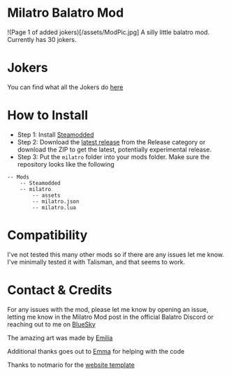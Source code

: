 # Milatro Balatro Mod
!(Page 1 of added jokers)[/assets/ModPic.jpg]
A silly little balatro mod. Currently has 30 jokers.

# Jokers
You can find what all the Jokers do [here](https://milankapitein.github.io/index.html)

# How to Install
- Step 1: Install [Steamodded](https://github.com/Steamodded/smods/wiki)
- Step 2: Download the [latest release](https://github.com/milankapitein/milatro-mod/releases/tag/v1.0.0) from the Release category or download the ZIP to get the latest, potentially experimental release.
- Step 3: Put the ``milatro`` folder into your mods folder. Make sure the repository looks like the following
```
-- Mods
    -- Steamodded
    -- milatro
        -- assets
        -- milatro.json
        -- milatro.lua
```

# Compatibility
I've not tested this many other mods so if there are any issues let me know. I've minimally tested it with Talisman, and that seems to work.

# Contact & Credits
For any issues with the mod, please let me know by opening an issue, letting me know in the Milatro Mod post in the official Balatro Discord or reaching out to me on [BlueSky](https://bsky.app/profile/cactuzswag.bsky.social)

The amazing art was made by [Emilia](https://bsky.app/profile/emiliavi.bsky.social)

Additional thanks goes out to [Emma](https://bsky.app/profile/emmakyu.bsky.social) for helping with the code

Thanks to notmario for the [website template](https://github.com/notmario/balatrowebsitetemplate)

